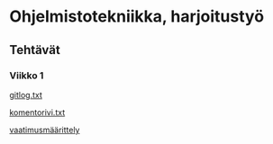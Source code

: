# Ohjelmistotekniikka, harjoitustyö
## Tehtävät
### Viikko 1
[gitlog.txt](https://github.com/VilhoHeikkinen/ot-harjoitustyo/blob/master/laskarit/viikko1/gitlog.txt)

[komentorivi.txt](https://github.com/VilhoHeikkinen/ot-harjoitustyo/blob/master/laskarit/viikko1/komentorivi.txt)

[vaatimusmäärittely](https://github.com/VilhoHeikkinen/ot-harjoitustyo/blob/master/dokumentaatio/vaatimusmaarittely.md)
